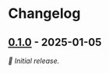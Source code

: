 # Changelog

## [0.1.0] - 2025-01-05

_:seedling: Initial release._

[0.1.0]: https://github.com/liuminhaw/sitemapHelper/releases/tag/v0.1.0
